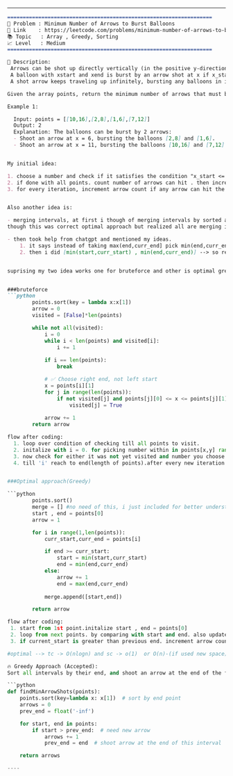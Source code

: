 ----

````markdown
==================================================================
🧩 Problem : Minimum Number of Arrows to Burst Balloons
🔗 Link    : https://leetcode.com/problems/minimum-number-of-arrows-to-burst-balloons/
📚 Topic   : Array , Greedy, Sorting
📈 Level   : Medium
==================================================================

📄 Description:
 Arrows can be shot up directly vertically (in the positive y-direction) from different points along the x-axis.
 A balloon with xstart and xend is burst by an arrow shot at x if x_start <= x <= x_end. There is no limit to the number of arrows that can be shot.
 A shot arrow keeps traveling up infinitely, bursting any balloons in its path.

Given the array points, return the minimum number of arrows that must be shot to burst all balloons.

Example 1:

  Input: points = [[10,16],[2,8],[1,6],[7,12]]
  Output: 2
  Explanation: The balloons can be burst by 2 arrows:
  - Shoot an arrow at x = 6, bursting the balloons [2,8] and [1,6].
  - Shoot an arrow at x = 11, bursting the balloons [10,16] and [7,12].


My initial idea: 

1. choose a number and check if it satisfies the condition "x_start <= x <= x_end" for each point.
2. if done with all points. count number of arrows can hit . then increment number and again check.
3. for every iteration, increment arrow count if any arrow can hit the ballon.


Also another idea is:

- merging intervals, at first i though of merging intervals by sorted and where previous end <= curr_start. and take [min(start,curr_start) , max(end,curr_end)]
though this was correct optimal approach but realized all are merging into one single interval. so this dont work.

- then took help from chatgpt and mentioned my ideas.
    1. it says instead of taking max(end,curr_end] pick min(end,curr_end) to tighten intervals.
    2. then i did [min(start,curr_start) , min(end,curr_end)] --> so reached intervals that dont merge and tighten overlapping.


suprising my two idea works one for bruteforce and other is optimal greedy.


###bruteforce 
```python
        points.sort(key = lambda x:x[1])
        arrow = 0
        visited = [False]*len(points)

        while not all(visited):
            i = 0
            while i < len(points) and visited[i]:
                i += 1
            
            if i == len(points):
                break

            # ✅ Choose right end, not left start
            x = points[i][1]
            for j in range(len(points)):
                if not visited[j] and points[j][0] <= x <= points[j][1]:
                    visited[j] = True
                    
            arrow += 1
        return arrow

flow after coding:
  1. loop over condition of checking till all points to visit.
  2. initalize with i = 0. for picking number within in points[x,y] range.
  3. now check for either it was not yet visited and number you choose is within range. mark it as visited.
  4. till 'i' reach to end(length of points).after every new iteration increment arrow count.


###Optimal approach(Greedy)

```python
        points.sort()
        merge = [] #no need of this, i just included for better understandind in future
        start , end = points[0]
        arrow = 1

        for i in range(1,len(points)):
            curr_start,curr_end = points[i]

            if end >= curr_start:
                start = min(start,curr_start)
                end = min(end,curr_end)
            else:
                arrow += 1
                end = max(end,curr_end)
            
            merge.append([start,end])

        return arrow

flow after coding:
 1. start from 1st point.initalize start , end = points[0]
 2. loop from next points. by comparing with start and end. also update for everytime
 3. if current_start is greater than previous end. increment arrow count. and replace minimum of current end and previous end in place of       previous end.

#optimal --> tc -> O(nlogn) and sc -> o(1)  or O(n)-(if used new space)

🔥 Greedy Approach (Accepted):
Sort all intervals by their end, and shoot an arrow at the end of the first balloon. Then skip all balloons that overlap with that shot.

```python
def findMinArrowShots(points):
    points.sort(key=lambda x: x[1])  # sort by end point
    arrows = 0
    prev_end = float('-inf')

    for start, end in points:
        if start > prev_end:  # need new arrow
            arrows += 1
            prev_end = end  # shoot arrow at the end of this interval

    return arrows

----
